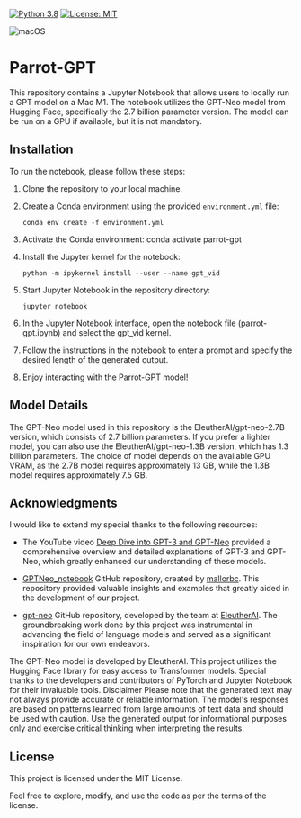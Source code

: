 [![Python 3.8](https://img.shields.io/badge/python-3.8-blue.svg)](https://www.python.org/downloads/release/python-360/)
[![License: MIT](https://img.shields.io/badge/License-MIT-yellow.svg)](https://opensource.org/licenses/MIT)

![macOS](https://img.shields.io/badge/mac%20os-000000?style=for-the-badge&logo=macos&logoColor=F0F0F0)

# Parrot-GPT

This repository contains a Jupyter Notebook that allows users to locally run a GPT model on a Mac M1. The notebook utilizes the GPT-Neo model from Hugging Face, specifically the 2.7 billion parameter version. The model can be run on a GPU if available, but it is not mandatory.

## Installation

To run the notebook, please follow these steps:

1. Clone the repository to your local machine.

2. Create a Conda environment using the provided `environment.yml` file: 
    ```
    conda env create -f environment.yml
    ```

3. Activate the Conda environment: conda activate parrot-gpt

4. Install the Jupyter kernel for the notebook:
    ```
    python -m ipykernel install --user --name gpt_vid
    ```

5. Start Jupyter Notebook in the repository directory: 
    ```
    jupyter notebook
    ```

6. In the Jupyter Notebook interface, open the notebook file (parrot-gpt.ipynb) and select the gpt_vid kernel.

7. Follow the instructions in the notebook to enter a prompt and specify the desired length of the generated output.

8. Enjoy interacting with the Parrot-GPT model!

## Model Details

The GPT-Neo model used in this repository is the EleutherAI/gpt-neo-2.7B version, which consists of 2.7 billion parameters. If you prefer a lighter model, you can also use the EleutherAI/gpt-neo-1.3B version, which has 1.3 billion parameters. The choice of model depends on the available GPU VRAM, as the 2.7B model requires approximately 13 GB, while the 1.3B model requires approximately 7.5 GB.

## Acknowledgments
I would like to extend my special thanks to the following resources:

- The YouTube video [Deep Dive into GPT-3 and GPT-Neo](https://www.youtube.com/watch?v=d_ypajqmwcU&t=7s) provided a comprehensive overview and detailed explanations of GPT-3 and GPT-Neo, which greatly enhanced our understanding of these models.

- [GPTNeo_notebook](https://github.com/mallorbc/GPTNeo_notebook) GitHub repository, created by [mallorbc](https://github.com/mallorbc). This repository provided valuable insights and examples that greatly aided in the development of our project.

- [gpt-neo](https://github.com/EleutherAI/gpt-neo) GitHub repository, developed by the team at [EleutherAI](https://github.com/EleutherAI). The groundbreaking work done by this project was instrumental in advancing the field of language models and served as a significant inspiration for our own endeavors.

The GPT-Neo model is developed by EleutherAI.
This project utilizes the Hugging Face library for easy access to Transformer models.
Special thanks to the developers and contributors of PyTorch and Jupyter Notebook for their invaluable tools.
Disclaimer
Please note that the generated text may not always provide accurate or reliable information. The model's responses are based on patterns learned from large amounts of text data and should be used with caution. Use the generated output for informational purposes only and exercise critical thinking when interpreting the results.

## License

This project is licensed under the MIT License.

Feel free to explore, modify, and use the code as per the terms of the license.
